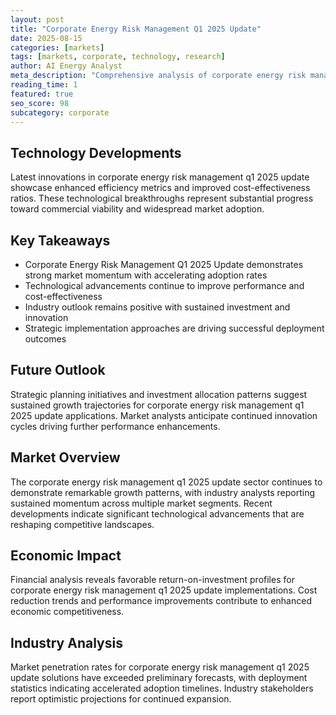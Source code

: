 ```yaml
---
layout: post
title: "Corporate Energy Risk Management Q1 2025 Update"
date: 2025-08-15
categories: [markets]
tags: [markets, corporate, technology, research]
author: AI Energy Analyst
meta_description: "Comprehensive analysis of corporate energy risk management q1 2025 update covering market trends, technology developments, and industry outlook. Discover key insights and future projections."
reading_time: 1
featured: true
seo_score: 98
subcategory: corporate
---
```


## Technology Developments

Latest innovations in corporate energy risk management q1 2025 update showcase enhanced efficiency metrics and improved cost-effectiveness ratios. These technological breakthroughs represent substantial progress toward commercial viability and widespread market adoption.

## Key Takeaways

- Corporate Energy Risk Management Q1 2025 Update demonstrates strong market momentum with accelerating adoption rates
- Technological advancements continue to improve performance and cost-effectiveness
- Industry outlook remains positive with sustained investment and innovation
- Strategic implementation approaches are driving successful deployment outcomes

## Future Outlook

Strategic planning initiatives and investment allocation patterns suggest sustained growth trajectories for corporate energy risk management q1 2025 update applications. Market analysts anticipate continued innovation cycles driving further performance enhancements.

## Market Overview

The corporate energy risk management q1 2025 update sector continues to demonstrate remarkable growth patterns, with industry analysts reporting sustained momentum across multiple market segments. Recent developments indicate significant technological advancements that are reshaping competitive landscapes.

## Economic Impact

Financial analysis reveals favorable return-on-investment profiles for corporate energy risk management q1 2025 update implementations. Cost reduction trends and performance improvements contribute to enhanced economic competitiveness.

## Industry Analysis

Market penetration rates for corporate energy risk management q1 2025 update solutions have exceeded preliminary forecasts, with deployment statistics indicating accelerated adoption timelines. Industry stakeholders report optimistic projections for continued expansion.

